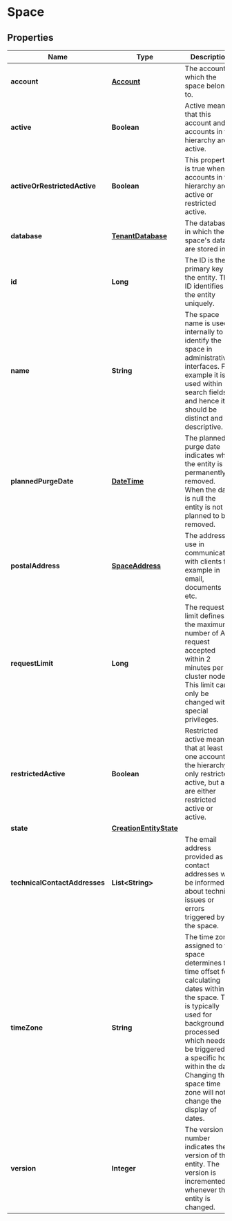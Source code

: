
# Space

## Properties
Name | Type | Description | Notes
------------ | ------------- | ------------- | -------------
**account** | [**Account**](Account.md) | The account to which the space belongs to. |  [optional]
**active** | **Boolean** | Active means that this account and all accounts in the hierarchy are active. |  [optional]
**activeOrRestrictedActive** | **Boolean** | This property is true when all accounts in the hierarchy are active or restricted active. |  [optional]
**database** | [**TenantDatabase**](TenantDatabase.md) | The database in which the space&#39;s data are stored in. |  [optional]
**id** | **Long** | The ID is the primary key of the entity. The ID identifies the entity uniquely. |  [optional]
**name** | **String** | The space name is used internally to identify the space in administrative interfaces. For example it is used within search fields and hence it should be distinct and descriptive. |  [optional]
**plannedPurgeDate** | [**DateTime**](DateTime.md) | The planned purge date indicates when the entity is permanently removed. When the date is null the entity is not planned to be removed. |  [optional]
**postalAddress** | [**SpaceAddress**](SpaceAddress.md) | The address to use in communication with clients for example in email, documents etc. |  [optional]
**requestLimit** | **Long** | The request limit defines the maximum number of API request accepted within 2 minutes per cluster node. This limit can only be changed with special privileges. |  [optional]
**restrictedActive** | **Boolean** | Restricted active means that at least one account in the hierarchy is only restricted active, but all are either restricted active or active. |  [optional]
**state** | [**CreationEntityState**](CreationEntityState.md) |  |  [optional]
**technicalContactAddresses** | **List&lt;String&gt;** | The email address provided as contact addresses will be informed about technical issues or errors triggered by the space. |  [optional]
**timeZone** | **String** | The time zone assigned to the space determines the time offset for calculating dates within the space. This is typically used for background processed which needs to be triggered on a specific hour within the day. Changing the space time zone will not change the display of dates. |  [optional]
**version** | **Integer** | The version number indicates the version of the entity. The version is incremented whenever the entity is changed. |  [optional]




